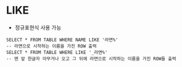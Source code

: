 # LIKE
- 정규표현식 사용 가능
```MYSQL
SELECT * FROM TABLE WHERE NAME LIKE '라면%'
-- 라면으로 시작하는 이름을 가진 ROW 출력
SELECT * FROM TABLE WHERE LIKE '_라면%'
-- 맨 앞 한글자 아무거나 오고 그 뒤에 라면으로 시작하는 이름을 가진 ROW들 출력
```
